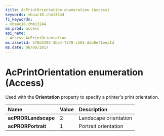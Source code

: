 ```yaml
---
title: AcPrintOrientation enumeration (Access)
keywords: vbaac10.chm13244
f1_keywords:
- vbaac10.chm13244
ms.prod: access
api_name:
- Access.AcPrintOrientation
ms.assetid: 578d3392-3be4-7578-c161-deb8ef1eea1d
ms.date: 06/08/2017
---
```



# AcPrintOrientation enumeration (Access)

Used with the  **Orientation** property to specify a printer's print orientation.



|Name|Value|Description|
|:-----|:-----|:-----|
|**acPRORLandscape**|2|Landscape orientation|
|**acPRORPortrait**|1|Portrait orientation|

